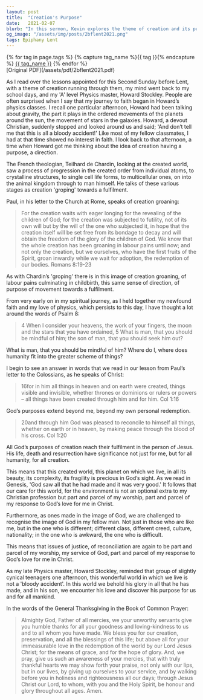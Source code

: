 ```yaml
---
layout: post
title:  "Creation's Purpose"
date:   2021-02-07
blurb: "In this sermon, Kevin explores the theme of creation and its purpose. He recalls how his journey to faith began in physics classes, where he pondered the order and purpose in the universe. He discusses the teachings of French theologian, Teilhard de Chardin, and the Apostle Paul, both of whom saw a progression and purpose in creation. Kevin emphasizes that our care for the world and for each other are integral parts of our worship and response to God's love."
og_image: "/assets/img/posts/2bflent2021.png"
tags: Epiphany Lent
---    
```

<div class="tag-pills">
  {% for tag in page.tags %}
    {% capture tag_name %}{{ tag }}{% endcapture %}
    <a href="{{ site.baseurl }}/tag/{{ tag_name }}" class="tag-pill">{{ tag_name }}</a>
  {% endfor %}
</div>
[Original PDF](/assets/pdf/2bflent2021.pdf)

As I read over the lessons appointed for this Second Sunday before Lent, with a theme of creation running through them, my mind went back to my school days, and my 'A' level Physics master, Howard Stockley. People are often surprised when I say that my journey to faith began in Howard’s physics classes. I recall one particular afternoon, Howard had been talking about gravity, the part it plays in the ordered movements of the planets around the sun, the movement of stars in the galaxies. Howard, a devout Christian, suddenly stopped and looked around us and said; 'And don’t tell me that this is all a bloody accident!' Like most of my fellow classmates, I had at that time showed no interest in faith. I look back to that afternoon, a time when Howard got me thinking about the idea of creation having a purpose, a direction.

The French theologian, Teilhard de Chardin, looking at the created world, saw a process of progression in the created order from individual atoms, to crystalline structures, to single cell life forms, to multicellular ones, on into the animal kingdom through to man himself. He talks of these various stages as creation 'groping' towards a fulfilment.

Paul, in his letter to the Church at Rome, speaks of creation groaning:

> For the creation waits with eager longing for the revealing of the children of God; for the creation was subjected to futility, not of its own will but by the will of the one who subjected it, in hope that the creation itself will be set free from its bondage to decay and will obtain the freedom of the glory of the children of God. We know that the whole creation has been groaning in labour pains until now; and not only the creation, but we ourselves, who have the first fruits of the Spirit, groan inwardly while we wait for adoption, the redemption of our bodies. Romans 8:19-23

As with Chardin’s 'groping' there is in this image of creation groaning, of labour pains culminating in childbirth, this same sense of direction, of purpose of movement towards a fulfilment.

From very early on in my spiritual journey, as I held together my newfound faith and my love of physics, which persists to this day, I have thought a lot around the words of Psalm 8:

> 4 When I consider your heavens, the work of your fingers, the moon and the stars that you have ordained,
5 What is man, that you should be mindful of him; the son of man, that you should seek him out?

What is man, that you should be mindful of him? Where do I, where does humanity fit into the greater scheme of things?

I begin to see an answer in words that we read in our lesson from Paul’s letter to the Colossians, as he speaks of Christ:

> 16for in him all things in heaven and on earth were created, things visible and invisible, whether thrones or dominions or rulers or powers – all things have been created through him and for him. Col 1:16

God’s purposes extend beyond me, beyond my own personal redemption.

> 20and through him God was pleased to reconcile to himself all things, whether on earth or in heaven, by making peace through the blood of his cross. Col 1:20

All God’s purposes of creation reach their fulfilment in the person of Jesus. His life, death and resurrection have significance not just for me, but for all humanity, for all creation.

This means that this created world, this planet on which we live, in all its beauty, its complexity, its fragility is precious in God’s sight. As we read in Genesis, 'God saw all that he had made and it was very good.' It follows that our care for this world, for the environment is not an optional extra to my Christian profession but part and parcel of my worship, part and parcel of my response to God’s love for me in Christ.

Furthermore, as ones made in the image of God, we are challenged to recognise the image of God in my fellow man. Not just in those who are like me, but in the one who is different; different class, different creed, culture, nationality; in the one who is awkward, the one who is difficult.

This means that issues of justice, of reconciliation are again to be part and parcel of my worship, my service of God, part and parcel of my response to God’s love for me in Christ.

As my late Physics master, Howard Stockley, reminded that group of slightly cynical teenagers one afternoon, this wonderful world in which we live is not a 'bloody accident'. In this world we behold his glory in all that he has made, and in his son, we encounter his love and discover his purpose for us and for all mankind.

In the words of the General Thanksgiving in the Book of Common Prayer:

> Almighty God, Father of all mercies, we your unworthy servants give you humble thanks for all your goodness and loving-kindness to us and to all whom you have made. We bless you for our creation, preservation, and all the blessings of this life; but above all for your immeasurable love in the redemption of the world by our Lord Jesus Christ; for the means of grace, and for the hope of glory. And, we pray, give us such an awareness of your mercies, that with truly thankful hearts we may show forth your praise, not only with our lips, but in our lives, by giving up ourselves to your service, and by walking before you in holiness and righteousness all our days; through Jesus Christ our Lord, to whom, with you and the Holy Spirit, be honour and glory throughout all ages. Amen.
